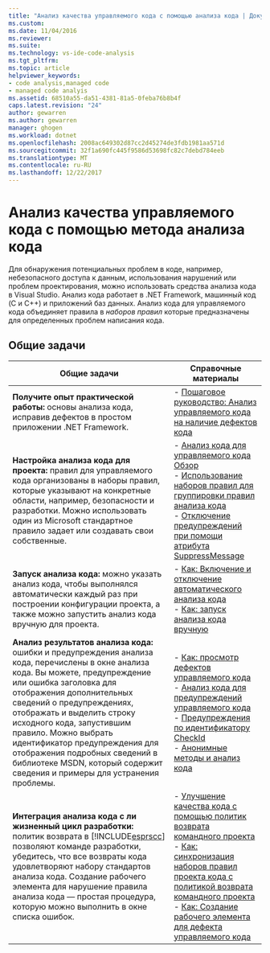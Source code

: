 ```yaml
---
title: "Анализ качества управляемого кода с помощью анализа кода | Документы Microsoft"
ms.custom: 
ms.date: 11/04/2016
ms.reviewer: 
ms.suite: 
ms.technology: vs-ide-code-analysis
ms.tgt_pltfrm: 
ms.topic: article
helpviewer_keywords:
- code analysis,managed code
- managed code analyis
ms.assetid: 68510a55-da51-4381-81a5-0feba76b8b4f
caps.latest.revision: "24"
author: gewarren
ms.author: gewarren
manager: ghogen
ms.workload: dotnet
ms.openlocfilehash: 2008ac649302d87cc2d45274de3fdb1981aa571d
ms.sourcegitcommit: 32f1a690fc445f9586d53698fc82c7debd784eeb
ms.translationtype: MT
ms.contentlocale: ru-RU
ms.lasthandoff: 12/22/2017
---
```

# <a name="analyzing-managed-code-quality-by-using-code-analysis"></a>Анализ качества управляемого кода с помощью метода анализа кода
Для обнаружения потенциальных проблем в коде, например, небезопасного доступа к данным, использования нарушений или проблем проектирования, можно использовать средства анализа кода в Visual Studio. Анализ кода работает в .NET Framework, машинный код (C и C++) и приложений баз данных. Анализ кода для управляемого кода объединяет правила в *наборов правил* которые предназначены для определенных проблем написания кода.  
  
## <a name="common-tasks"></a>Общие задачи  
  
|Общие задачи|Справочные материалы|  
|------------------|------------------------|  
|**Получите опыт практической работы:** основы анализа кода, исправив дефектов в простом приложении .NET Framework.|-   [Пошаговое руководство: Анализ управляемого кода на наличие дефектов кода](../code-quality/walkthrough-analyzing-managed-code-for-code-defects.md)|  
|**Настройка анализа кода для проекта:** правил для управляемого кода организованы в наборы правил, которые указывают на конкретные области, например, безопасности и разработки. Можно использовать один из Microsoft стандартное правило задает или создавать свои собственные.|-   [Анализ кода для управляемого кода Обзор](../code-quality/code-analysis-for-managed-code-overview.md)<br />-   [Использование наборов правил для группировки правил анализа кода](../code-quality/using-rule-sets-to-group-code-analysis-rules.md)<br />-   [Отключение предупреждений при помощи атрибута SuppressMessage](../code-quality/suppress-warnings-by-using-the-suppressmessage-attribute.md)|  
|**Запуск анализа кода:** можно указать анализ кода, чтобы выполнялся автоматически каждый раз при построении конфигурации проекта, а также можно запустить анализ кода вручную для проекта.|-   [Как: Включение и отключение автоматического анализа кода](../code-quality/how-to-enable-and-disable-automatic-code-analysis-for-managed-code.md)<br />-   [Как: запуск анализа кода вручную](../code-quality/how-to-run-code-analysis-manually-for-managed-code.md)|  
|**Анализ результатов анализа кода:** ошибки и предупреждения анализа кода, перечислены в окне анализа кода. Вы можете, предупреждение или ошибка заголовка для отображения дополнительных сведений о предупреждениях, отображать и выделить строку исходного кода, запустившим правило. Можно выбрать идентификатор предупреждения для отображения подробных сведений в библиотеке MSDN, который содержит сведения и примеры для устранения проблемы.|-   [Как: просмотр дефектов управляемого кода](../code-quality/how-to-view-managed-code-defects.md)<br />-   [Анализ кода для предупреждений управляемого кода](../code-quality/code-analysis-for-managed-code-warnings.md)<br />-   [Предупреждения по идентификатору CheckId](../code-quality/code-analysis-warnings-for-managed-code-by-checkid.md)<br />-   [Анонимные методы и анализ кода](../code-quality/anonymous-methods-and-code-analysis.md)|  
|**Интеграция анализа кода с ли жизненный цикл разработки:** политик возврата в [!INCLUDE[esprscc](../code-quality/includes/esprscc_md.md)] позволяют команде разработки, убедитесь, что все возвраты кода удовлетворяют набору стандартов анализа кода. Создание рабочего элемента для нарушение правила анализа кода — простая процедура, которую можно выполнить в окне списка ошибок.|-   [Улучшение качества кода с помощью политик возврата командного проекта](../code-quality/enhancing-code-quality-with-team-project-check-in-policies.md)<br />-   [Как: синхронизация наборов правил проекта кода с политикой возврата командного проекта](../code-quality/how-to-synchronize-code-project-rule-sets-with-team-project-check-in-policy.md)<br />-   [Как: Создание рабочего элемента для дефекта управляемого кода](../code-quality/how-to-create-a-work-item-for-a-managed-code-defect.md)|